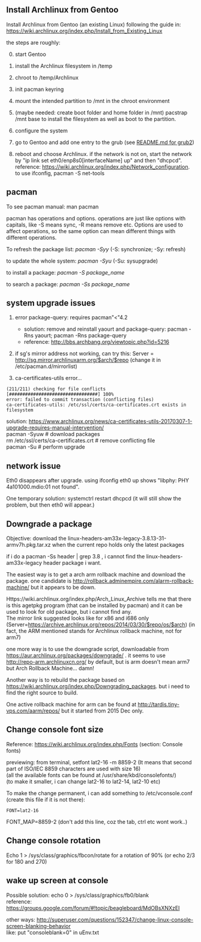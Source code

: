 Install Archlinux from Gentoo
--------------------------------

Install Archlinux from Gentoo (an existing Linux) following the guide in:
https://wiki.archlinux.org/index.php/Install_from_Existing_Linux

the steps are roughly:

0. start Gentoo

1. install the Archlinux filesystem in /temp

2. chroot to /temp/Archlinux

3. init pacman keyring

4. mount the intended partition to /mnt in the chroot environment

5. (maybe needed: create boot folder and home folder in /mnt) pacstrap /mnt base to install the filesystem as well as boot to the partition.

6. configure the system

7. go to Gentoo and add one entry to the grub (see [README.md for grub2](../../multi-boot/grub2/README.md))

8. reboot and choose Archlinux. if the network is not on, start the network by "ip link set eth0/enp8s0[interfaceName] up" and then "dhcpcd". reference: https://wiki.archlinux.org/index.php/Network_configuration. to use ifconfig, pacman -S net-tools


pacman
-----------

To see pacman manual: man pacman

pacman has operations and options. operations are just like options with capitals, like -S means sync, -R means remove etc. 
Options are used to affect operations, so the same option can mean different things with different operations.

To refresh the package list: *pacman -Syy* (-S: synchronize; -Sy: refresh)

to update the whole system: *pacman -Syu* (-Su: sysupgrade)

to install a package: *pacman -S package_name*

to search a package: *pacman -Ss package_name*


system upgrade issues
-------------------------

1. error package-query: requires pacman"<"4.2  
	- solution: remove and reinstall yaourt and package-query: pacman -Rns yaourt; pacman -Rns package-query
	- reference: http://bbs.archbang.org/viewtopic.php?id=5216

2. if sg's mirror address not working, can try this: Server = http://sg.mirror.archlinuxarm.org/$arch/$repo 
(change it in /etc/pacman.d/mirrorlist)

3. ca-certificates-utils error...
```
(211/211) checking for file conflicts                        [#################################] 100%
error: failed to commit transaction (conflicting files)
ca-certificates-utils: /etc/ssl/certs/ca-certificates.crt exists in filesystem
```
solution: https://www.archlinux.org/news/ca-certificates-utils-20170307-1-upgrade-requires-manual-intervention/  
pacman -Syuw                           # download packages  
rm /etc/ssl/certs/ca-certificates.crt  # remove conflicting file  
pacman -Su                             # perform upgrade  

network issue
------------------

Eth0 disappears after upgrade. using ifconfig eth0 up shows "libphy: PHY 4a101000.mdio:01 not found".

One temporary solution: systemctrl restart dhcpcd (it will still show the problem, but then eth0 will appear.)


Downgrade a package
----------------------------

Objective: download the linux-headers-am33x-legacy-3.8.13-31-armv7h.pkg.tar.xz when the current repo holds only the latest packages

if i do a pacman -Ss header | grep 3.8 , i cannot find the linux-headers-am33x-legacy header package i want.

The easiest way is to get a arch arm rollback machine and download the package. one candidate is http://rollback.adminempire.com/alarm-rollback-machine/ but it appears to be down.

Https://wiki.archlinux.org/index.php/Arch_Linux_Archive tells me that there is this agetpkg program (that can be installed by pacman) and it can be used to look for old package, but i cannot find any.  
The mirror link suggested looks like for x86 and i686 only (Server=https://archive.archlinux.org/repos/2014/03/30/$repo/os/$arch) (in fact, the ARM mentioned stands for Archlinux rollback machine, not for arm7)

one more way is to use the downgrade script, downloadable from https://aur.archlinux.org/packages/downgrade/ . it seems to use http://repo-arm.archlinuxcn.org/ by default, but is arm doesn't mean arm7 but Arch Rollback Machine... damn!

Another way is to rebuild the package based on https://wiki.archlinux.org/index.php/Downgrading_packages. but i need to find the right source to build.

One active rollback machine for arm can be found at http://tardis.tiny-vps.com/aarm/repos/ but it started from 2015 Dec only.

 
Change console font size
---------------------------
Reference: https://wiki.archlinux.org/index.php/Fonts  (section: Console fonts)

previewing: from terminal, setfont lat2-16 -m 8859-2 (It means that second part of ISO/IEC 8859 characters are used with size 16)  
(all the available fonts can be found at /usr/share/kbd/consolefonts/)   
(to make it smaller, i can change lat2-16 to lat2-14, lat2-10 etc)

To make the change permanent, i can add something to /etc/vconsole.conf (create this file if it is not there):
```
FONT=lat2-16 
```
FONT_MAP=8859-2 (don't add this line, coz the tab, ctrl etc wont work..)


Change console rotation
------------------------------

Echo 1 > /sys/class/graphics/fbcon/rotate for a rotation of 90% (or echo 2/3 for 180 and 270)


wake up screen at console
-------------------------
Possible solution: echo 0 > /sys/class/graphics/fb0/blank  
reference: https://groups.google.com/forum/#!topic/beagleboard/MdOBsXNXzEI

other ways: http://superuser.com/questions/152347/change-linux-console-screen-blanking-behavior  
like: put "consoleblank=0" in uEnv.txt
